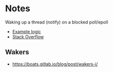 # Notes

Waking up a thread (notify) on a blocked poll/epoll

* [Example logic](https://github.com/smol-rs/polling/blob/952fccb2f56fbc6eaf7d6d80de5e6704a76f4c21/src/epoll.rs#L185)
* [Stack Overflow](https://stackoverflow.com/questions/12050072/how-to-wake-up-a-thread-being-blocked-by-select-poll-poll-function-from-anothe)

## Wakers

* https://boats.gitlab.io/blog/post/wakers-i/
